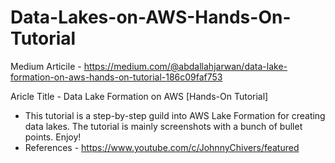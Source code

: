 # Data-Lakes-on-AWS-Hands-On-Tutorial

Medium Articile - https://medium.com/@abdallahjarwan/data-lake-formation-on-aws-hands-on-tutorial-186c09faf753

Aricle Title - Data Lake Formation on AWS [Hands-On Tutorial]

* This tutorial is a step-by-step guild into AWS Lake Formation for creating data lakes. The tutorial is mainly screenshots with a bunch of bullet points. Enjoy!
* References - https://www.youtube.com/c/JohnnyChivers/featured
